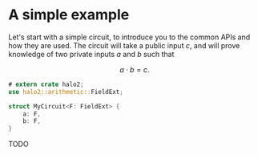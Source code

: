 # A simple example

Let's start with a simple circuit, to introduce you to the common APIs and how they are
used. The circuit will take a public input $c$, and will prove knowledge of two private
inputs $a$ and $b$ such that

$$a \cdot b = c.$$

```rust
# extern crate halo2;
use halo2::arithmetic::FieldExt;

struct MyCircuit<F: FieldExt> {
    a: F,
    b: F,
}
```

TODO
